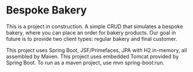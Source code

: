 # Bespoke Bakery

This is a project in construction.
A simple CRUD that simulates a bespoke bakery, where you can place an order for bakery products. Our goal in future is to provide two client types: regular bakery and final customer.

This project uses Spring Boot, JSF/Primefaces, JPA with H2 in-memory, all assembled by Maven.
This project uses embedded Tomcat provided by Spring Boot.
To run as a maven project, use mvn spring-boot:run.
